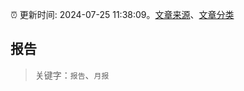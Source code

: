 :alarm_clock: 更新时间: 2024-07-25 11:38:09。[文章来源](/README.md)、[文章分类](/TAGS.md)

## 报告


> 关键字：`报告`、`月报`



